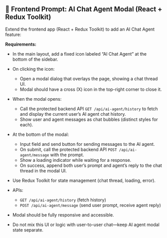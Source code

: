 ## 🤖 **Frontend Prompt: AI Chat Agent Modal (React + Redux Toolkit)**

Extend the frontend app (React + Redux Toolkit) to add an AI Chat Agent feature:

**Requirements:**

- In the main layout, add a fixed icon labeled “AI Chat Agent” at the bottom of the sidebar.
- On clicking the icon:

  - Open a modal dialog that overlays the page, showing a chat thread UI.
  - Modal should have a cross (X) icon in the top-right corner to close it.

- When the modal opens:

  - Call the protected backend API `GET /api/ai-agent/history` to fetch and display the current user’s AI agent chat history.
  - Show user and agent messages as chat bubbles (distinct styles for each).

- At the bottom of the modal:

  - Input field and send button for sending messages to the AI agent.
  - On submit, call the protected backend API `POST /api/ai-agent/message` with the prompt.
  - Show a loading indicator while waiting for a response.
  - On success, append both user’s prompt and agent’s reply to the chat thread in the modal UI.

- Use Redux Toolkit for state management (chat thread, loading, error).
- APIs:

  - `GET /api/ai-agent/history` (fetch history)
  - `POST /api/ai-agent/message` (send user prompt, receive agent reply)

- Modal should be fully responsive and accessible.
- Do not mix this UI or logic with user-to-user chat—keep AI agent modal state separate.
